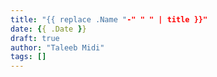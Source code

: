 ```yaml
---
title: "{{ replace .Name "-" " " | title }}"
date: {{ .Date }}
draft: true
author: "Taleeb Midi"
tags: []
---
```

